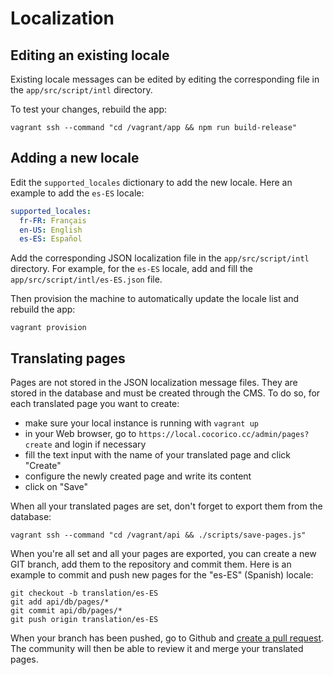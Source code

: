 # Localization

## Editing an existing locale

Existing locale messages can be edited by editing the corresponding file in the
`app/src/script/intl` directory.

To test your changes, rebuild the app:

```shell
vagrant ssh --command "cd /vagrant/app && npm run build-release"
```

## Adding a new locale

Edit the `supported_locales` dictionary to add the new locale. Here an example
to add the `es-ES` locale:

```yml
supported_locales:
  fr-FR: Français
  en-US: English
  es-ES: Español
```

Add the corresponding JSON localization file in the `app/src/script/intl`
directory. For example, for the `es-ES` locale, add and fill the
`app/src/script/intl/es-ES.json` file.

Then provision the machine to automatically update the locale list and
rebuild the app:

```shell
vagrant provision
```

## Translating pages

Pages are not stored in the JSON localization message files. They are stored in
the database and must be created through the CMS. To do so, for each translated
page you want to create:

* make sure your local instance is running with `vagrant up`
* in your Web browser, go to `https://local.cocorico.cc/admin/pages?create` and
login if necessary
* fill the text input with the name of your translated page and click "Create"
* configure the newly created page and write its content
* click on "Save"

When all your translated pages are set, don't forget to export them from
the database:

```shell
vagrant ssh --command "cd /vagrant/api && ./scripts/save-pages.js"
```

When you're all set and all your pages are exported, you can create a new GIT
branch, add them to the repository and commit them. Here is an example to commit
and push new pages for the "es-ES" (Spanish) locale:

```shell
git checkout -b translation/es-ES
git add api/db/pages/*
git commit api/db/pages/*
git push origin translation/es-ES
```

When your branch has been pushed, go to Github and
[create a pull request](https://help.github.com/articles/creating-a-pull-request/).
The community will then be able to review it and merge your translated pages.

